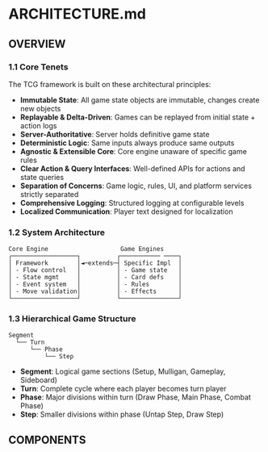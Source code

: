 # ARCHITECTURE.md

## OVERVIEW

### 1.1 Core Tenets
The TCG framework is built on these architectural principles:
- **Immutable State**: All game state objects are immutable, changes create new objects
- **Replayable & Delta-Driven**: Games can be replayed from initial state + action logs
- **Server-Authoritative**: Server holds definitive game state
- **Deterministic Logic**: Same inputs always produce same outputs
- **Agnostic & Extensible Core**: Core engine unaware of specific game rules
- **Clear Action & Query Interfaces**: Well-defined APIs for actions and state queries
- **Separation of Concerns**: Game logic, rules, UI, and platform services strictly separated
- **Comprehensive Logging**: Structured logging at configurable levels
- **Localized Communication**: Player text designed for localization

### 1.2 System Architecture
```
Core Engine                    Game Engines
┌──────────────────┐          ┌─────────── ────┐
│ Framework        │◄─extends─┤ Specific Impl  │
│ - Flow control   │          │ - Game state   │
│ - State mgmt     │          │ - Card defs    │
│ - Event system   │          │ - Rules        │
│ - Move validation│          │ - Effects      │
└──────────────────┘          └────────────────┘
```

### 1.3 Hierarchical Game Structure
```
Segment
  └── Turn
      └── Phase
          └── Step
```
- **Segment**: Logical game sections (Setup, Mulligan, Gameplay, Sideboard)
- **Turn**: Complete cycle where each player becomes turn player
- **Phase**: Major divisions within turn (Draw Phase, Main Phase, Combat Phase)
- **Step**: Smaller divisions within phase (Untap Step, Draw Step)

## COMPONENTS
